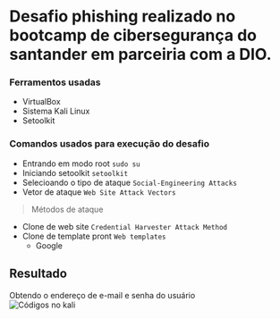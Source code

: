 # Desafio phishing realizado no bootcamp de cibersegurança do santander em parceiria com a DIO.

### Ferramentos usadas
- VirtualBox
- Sistema Kali Linux
- Setoolkit

### Comandos usados para execução do desafio
- Entrando em modo root ``` sudo su ```
- Iniciando setoolkit ``` setoolkit ```
- Selecioando o tipo de ataque ``` Social-Engineering Attacks ```
- Vetor de ataque ``` Web Site Attack Vectors ```
> Métodos de ataque
- Clone de web site ``` Credential Harvester Attack Method ```
- Clone de template pront ``` Web templates ```
  - Google

## Resultado
Obtendo o endereço de e-mail e senha do usuário <br>
![Códigos no kali](https://github.com/AnielySilva/Desafio-phishing-dio-santander/assets/66523282/8719bd95-6c0b-4692-a52f-59fc3eb4646e)
